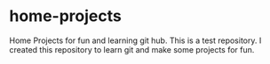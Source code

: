 home-projects
=============

Home Projects for fun and learning git hub.
This is a test repository. I created this repository to learn git and make some projects for fun.
